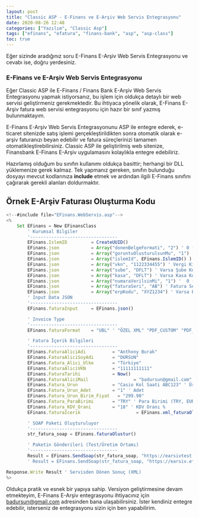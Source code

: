 ```yaml
---
layout: post
title: "Classic ASP - E-Finans ve E-Arşiv Web Servis Entegrasyonu"
date: 2020-08-26 12:48
categories: ["Yazılım", "Classic Asp"]
tags: ["efinans", "efatura", "finans-bank", "asp", "asp-class"]
toc: true
---
```


Eğer sizinde aradığınız soru E-Finans E-Arşiv Web Servis Entegrasyonu ve cevabı ise, doğru yerdesiniz.

### E-Finans ve E-Arşiv Web Servis Entegrasyonu
Eğer Classic ASP ile E-Finans / Finans Bank E-Arşiv Web Servis Entegrasyonu yapmak istiyorsanız, bu işlem için oldukça detaylı bir web servisi geliştirmeniz gerekmektedir. Bu ihtiyaca yönelik olarak, E-Finans E-Arşiv fatura web servisi entegrasyonu için hazır bir sınıf yazmış bulunmaktayım.

E-Finans E-Arşiv Web Servis Entegrasyonunu ASP ile entegre ederek, e-ticaret sitenizde satış işlemi gerçekleştirildikten sonra otomatik olarak e-arşiv faturanızı beyan edebilir ve fatura süreçlerinizi tamamen otomatikleştirebilirsiniz. Classic ASP ile geliştirilmiş web sitenize, Finansbank E-Finans E-Arşiv uygulamasını kolaylıkla entegre edebiliriz.

Hazırlamış olduğum bu sınıfın kullanımı oldukça basittir; herhangi bir DLL yüklemenize gerek kalmaz. Tek yapmanız gereken, sınıfın bulunduğu dosyayı mevcut kodlarınıza **include** etmek ve ardından ilgili E-Finans sınıfını çağırarak gerekli alanları doldurmaktır.

## Örnek E-Arşiv Faturası Oluşturma Kodu
```javascript
<!--#include file="EFinans.WebServis.asp"-->
<%
	Set EFinans = New EFinansClass
		' Kurumsal Bilgiler
		'---------------------------------
		EFinans.IslemID 		= CreateUUID()
		EFinans.json 			= Array("donenBelgeFormati", "2") ' 0 (UBL) 2 (HTML) 3 (PDF) 9 (YOK)
		EFinans.json 			= Array("goruntuOlusturulsunMu", "1") ' Add XSLT by Server
		EFinans.json 			= Array("islemId", EFinans.IslemID() ) ' Benzersiz Fatura UUID
		EFinans.json 			= Array("vkn", "1122334455") ' Vergi Kimlik Numaranız
		EFinans.json 			= Array("sube", "DFLT") ' Varsa Şube Kodu
		EFinans.json 			= Array("kasa", "DFLT") ' Varsa Kasa Kodu
		EFinans.json 			= Array("numaraVerilsinMi", "1") '  0 (HAYIR) 1 (EVET)
		EFinans.json 			= Array("faturaSeri", "AB") ' Fatura Seri 
		EFinans.json 			= Array("erpKodu", "XYZ1234") ' Varsa ERP Kodu
		' Input Data JSON
		'---------------------------------
		EFinans.faturaInput 	= EFinans.json()

		' Invoice Type
		'---------------------------------
		EFinans.faturaFormat 	= "UBL" ' "ÖZEL XML" "PDF_CUSTOM" "PDF_UBL"

		' Fatura İçerik Bilgileri
		'---------------------------------
		EFinans.FaturaAliciAdi 			= "Anthony Burak"
		EFinans.FaturaAliciSoyAdi 		= "DURSUN"
		EFinans.Fatura_Alici_Ulke 		= "Türkiye"
		EFinans.FaturaAliciVKN 			= "11111111111"
		EFinans.FaturaTarihi 			= Now()
		EFinans.FaturaAliciMail 		        = "badursun@gmail.com"
		EFinans.Fatura_Urun 			= "Casio Kol Saati ABC123" ' Ürün Adı
		EFinans.Fatura_Urun_Adet		= "1" ' Adet
		EFinans.Fatura_Urun_Birim_Fiyat   = "299.90"
		EFinans.Fatura_ParaBirimi 		= "TRY" ' Para Birimi (TRY, EUR, USD)
		EFinans.Fatura_KDV_Orani 		= "18" ' KDV Oranı %
		EFinans.faturaIcerik 	                 = EFinans.xml_faturaOlustur()

		' SOAP Paketi Oluşturuluyor
		'---------------------------------
		str_fatura_soap = EFinans.faturaOlustur()

		' Paketin Gönderileri (Test/Üretim Ortamı)
		'---------------------------------
		Result = EFinans.SendSoap(str_fatura_soap, "https://earsivtest.efinans.com.tr/earsiv/ws/EarsivWebService?wsdl", "faturaOlustur")
		' Result = EFinans.SendSoap(str_fatura_soap, "https://earsiv.efinans.com.tr/earsiv/ws/EarsivWebService", "faturaOlustur")

Response.Write Result ' Servisden Dönen Sonuç (XML)
%>
```

Oldukça pratik ve esnek bir yapıya sahip. Versiyon geliştirmesine devam etmekteyim, E-Finans E-Arşiv entegrasyonu ihtiyacınız için badursun@gmail.com adresinden bana ulaşabilirsiniz. İster kendiniz entegre edebilir, isterseniz de entegrasyonu sizin için ben yapabilirim.
